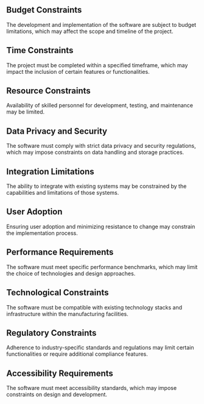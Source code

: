 ## Budget Constraints
 The development and implementation of the software are subject to budget limitations, which may affect the scope and timeline of the project.

## Time Constraints
 The project must be completed within a specified timeframe, which may impact the inclusion of certain features or functionalities.

## Resource Constraints
 Availability of skilled personnel for development, testing, and maintenance may be limited.

## Data Privacy and Security
 The software must comply with strict data privacy and security regulations, which may impose constraints on data handling and storage practices.

## Integration Limitations
 The ability to integrate with existing systems may be constrained by the capabilities and limitations of those systems.

## User Adoption
 Ensuring user adoption and minimizing resistance to change may constrain the implementation process.

## Performance Requirements
 The software must meet specific performance benchmarks, which may limit the choice of technologies and design approaches.

## Technological Constraints
 The software must be compatible with existing technology stacks and infrastructure within the manufacturing facilities.

## Regulatory Constraints
 Adherence to industry-specific standards and regulations may limit certain functionalities or require additional compliance features.

## Accessibility Requirements
 The software must meet accessibility standards, which may impose constraints on design and development.